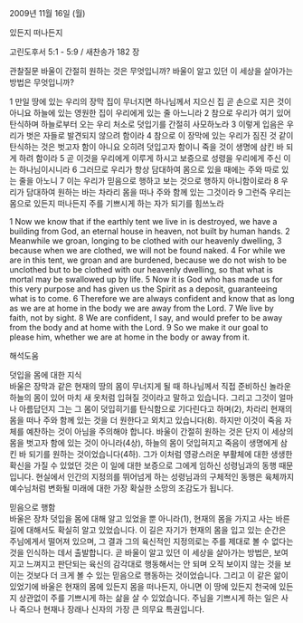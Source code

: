 2009년 11월 16일 (월)

있든지 떠나든지



고린도후서 5:1 - 5:9 / 새찬송가 182 장


관찰질문
바울이 간절히 원하는 것은 무엇입니까?
바울이 알고 있던 이 세상을 살아가는 방법은 무엇입니까?

1 만일 땅에 있는 우리의 장막 집이 무너지면 하나님께서 지으신 집 곧 손으로 지은 것이 아니요 하늘에 있는 영원한 집이 우리에게 있는 줄 아느니라 2 참으로 우리가 여기 있어 탄식하며 하늘로부터 오는 우리 처소로 덧입기를 간절히 사모하노라 3 이렇게 입음은 우리가 벗은 자들로 발견되지 않으려 함이라 4 참으로 이 장막에 있는 우리가 짐진 것 같이 탄식하는 것은 벗고자 함이 아니요 오히려 덧입고자 함이니 죽을 것이 생명에 삼킨 바 되게 하려 함이라 5 곧 이것을 우리에게 이루게 하시고 보증으로 성령을 우리에게 주신 이는 하나님이시니라 6 그러므로 우리가 항상 담대하여 몸으로 있을 때에는 주와 따로 있는 줄을 아노니 7 이는 우리가 믿음으로 행하고 보는 것으로 행하지 아니함이로라 8 우리가 담대하여 원하는 바는 차라리 몸을 떠나 주와 함께 있는 그것이라 9 그런즉 우리는 몸으로 있든지 떠나든지 주를 기쁘시게 하는 자가 되기를 힘쓰노라 

1 Now we know that if the earthly tent we live in is destroyed, we have a building from God, an eternal house in heaven, not built by human hands. 2 Meanwhile we groan, longing to be clothed with our heavenly dwelling, 3 because when we are clothed, we will not be found naked. 4 For while we are in this tent, we groan and are burdened, because we do not wish to be unclothed but to be clothed with our heavenly dwelling, so that what is mortal may be swallowed up by life. 5 Now it is God who has made us for this very purpose and has given us the Spirit as a deposit, guaranteeing what is to come. 6 Therefore we are always confident and know that as long as we are at home in the body we are away from the Lord. 7 We live by faith, not by sight. 8 We are confident, I say, and would prefer to be away from the body and at home with the Lord. 9 So we make it our goal to please him, whether we are at home in the body or away from it.

해석도움





덧입을 몸에 대한 지식  
바울은 장막과 같은 현재의 땅의 몸이 무너지게 될 때 하나님께서 직접 준비하신 놀라운 하늘의 몸이 있어 마치 새 옷처럼 입혀질 것이라고 말하고 있습니다. 그리고 그것이 얼마나 아름답던지 그는 그 몸이 덧입히기를 탄식함으로 기다린다고 하며(2), 차라리 현재의 몸을 떠나 주와 함께 있는 것을 더 원한다고 외치고 있습니다(8). 하지만 이것이 죽음 자체를 예찬하는 것이 아님을 주의해야 합니다. 바울이 간절히 원하는 것은 단지 이 세상의 몸을 벗고자 함에 있는 것이 아니라(4상), 하늘의 몸이 덧입혀지고 죽음이 생명에게 삼킨 바 되기를 원하는 것이었습니다(4하). 그가 이처럼 영광스러운 부활체에 대한 생생한 확신을 가질 수 있었던 것은 이 일에 대한 보증으로 그에게 임하신 성령님과의 동행 때문입니다. 현실에서 인간의 지정의를 뛰어넘게 하는 성령님과의 구체적인 동행은 육체까지 예수님처럼 변화될 미래에 대한 가장 확실한 소망의 조감도가 됩니다.     

믿음으로 행함  
바울은 장차 덧입을 몸에 대해 알고 있었을 뿐 아니라(1), 현재의 몸을 가지고 사는 바른길에 대해서도 확실히 알고 있었습니다. 이 길은 자기가 현재의 몸을 입고 있는 순간은 주님에게서 떨어져 있으며, 그 결과 그의 육신적인 지정의로는 주를 제대로 볼 수 없다는 것을 인식하는 데서 출발합니다. 곧 바울이 알고 있던 이 세상을 살아가는 방법은, 보여지고 느껴지고 판단되는 육신의 감각대로 행동해서는 안 되며 오직 보이지 않는 것을 보이는 것보다 더 크게 볼 수 있는 믿음으로 행동하는 것이었습니다. 그리고 이 같은 앎이 있었기에 바울은 현재의 몸에 있든지 몸을 떠나든지, 아니면 이 땅에 있든지 천국에 있든지 상관없이 주를 기쁘시게 하는 삶을 살 수 있었습니다. 주님을 기쁘시게 하는 일은 사나 죽으나 현재나 장래나 신자의 가장 큰 의무요 특권입니다.
